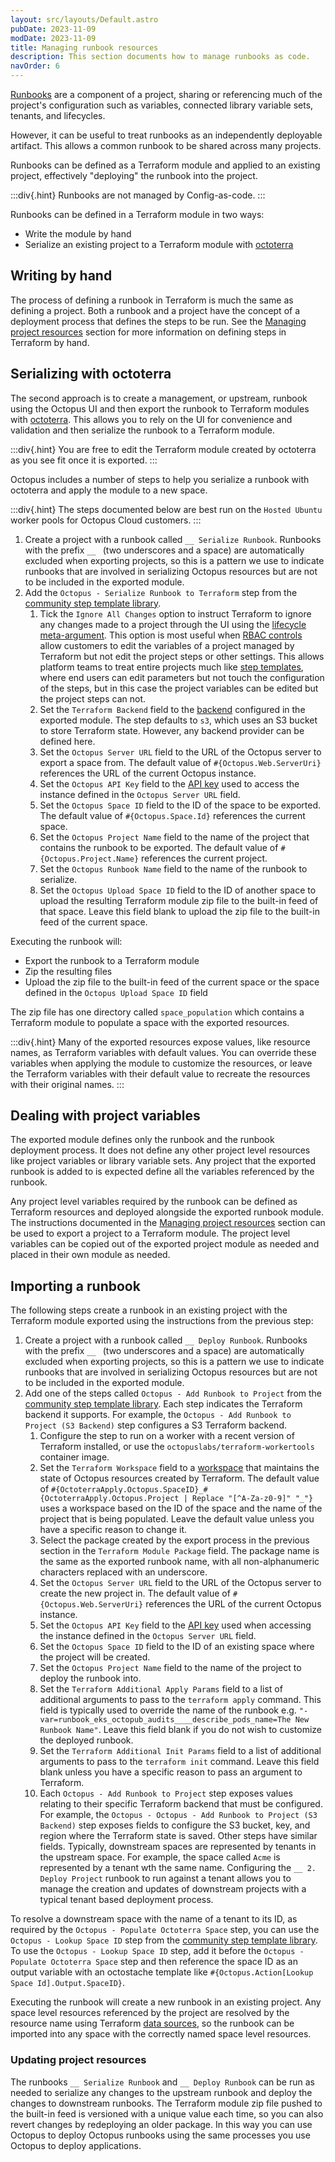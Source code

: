 ```yaml
---
layout: src/layouts/Default.astro
pubDate: 2023-11-09
modDate: 2023-11-09
title: Managing runbook resources
description: This section documents how to manage runbooks as code.
navOrder: 6
---
```


[Runbooks](/docs/runbooks) are a component of a project, sharing or referencing much of the project's configuration such as variables, connected library variable sets, tenants, and lifecycles.

However, it can be useful to treat runbooks as an independently deployable artifact. This allows a common runbook to be shared across many projects.

Runbooks can be defined as a Terraform module and applied to an existing project, effectively "deploying" the runbook into the project.

:::div{.hint}
Runbooks are not managed by Config-as-code.
:::

Runbooks can be defined in a Terraform module in two ways:

* Write the module by hand
* Serialize an existing project to a Terraform module with [octoterra](https://github.com/OctopusSolutionsEngineering/OctopusTerraformExport)

## Writing by hand

The process of defining a runbook in Terraform is much the same as defining a project. Both a runbook and a project have the concept of a deployment process that defines the steps to be run. See the [Managing project resources](managing-project-resources) section for more information on defining steps in Terraform by hand.

## Serializing with octoterra

The second approach is to create a management, or upstream, runbook using the Octopus UI and then export the runbook to Terraform modules with [octoterra](https://github.com/OctopusSolutionsEngineering/OctopusTerraformExport). This allows you to rely on the UI for convenience and validation and then serialize the runbook to a Terraform module.

:::div{.hint}
You are free to edit the Terraform module created by octoterra as you see fit once it is exported.
:::

Octopus includes a number of steps to help you serialize a runbook with octoterra and apply the module to a new space.

:::div{.hint}
The steps documented below are best run on the `Hosted Ubuntu` worker pools for Octopus Cloud customers.
:::

1. Create a project with a runbook called `__ Serialize Runbook`. Runbooks with the prefix `__ ` (two underscores and a space) are automatically excluded when exporting projects, so this is a pattern we use to indicate runbooks that are involved in serializing Octopus resources but are not to be included in the exported module.
2. Add the `Octopus - Serialize Runbook to Terraform` step from the [community step template library](/docs/projects/community-step-templates).
    1. Tick the `Ignore All Changes` option to instruct Terraform to ignore any changes made to a project through the UI using the [lifecycle meta-argument](https://developer.hashicorp.com/terraform/language/meta-arguments/lifecycle). This option is most useful when [RBAC controls](/docs/getting-started/best-practices/users-roles-and-teams) allow customers to edit the variables of a project managed by Terraform but not edit the project steps or other settings. This allows platform teams to treat entire projects much like [step templates](/docs/projects/custom-step-templates), where end users can edit parameters but not touch the configuration of the steps, but in this case the project variables can be edited but the project steps can not.
    2. Set the `Terraform Backend` field to the [backend](https://developer.hashicorp.com/terraform/language/settings/backends/configuration) configured in the exported module. The step defaults to `s3`, which uses an S3 bucket to store Terraform state. However, any backend provider can be defined here.
    3. Set the `Octopus Server URL` field to the URL of the Octopus server to export a space from. The default value of `#{Octopus.Web.ServerUri}` references the URL of the current Octopus instance.
    4. Set the `Octopus API Key` field to the [API key](/docs/octopus-rest-api/how-to-create-an-api-key) used to access the instance defined in the `Octopus Server URL` field.
    5. Set the `Octopus Space ID` field to the ID of the space to be exported. The default value of `#{Octopus.Space.Id}` references the current space.
    6. Set the `Octopus Project Name` field to the name of the project that contains the runbook to be exported. The default value of `#{Octopus.Project.Name}` references the current project.
    7. Set the `Octopus Runbook Name` field to the name of the runbook to serialize.
    8. Set the `Octopus Upload Space ID` field to the ID of another space to upload the resulting Terraform module zip file to the built-in feed of that space. Leave this field blank to upload the zip file to the built-in feed of the current space.

Executing the runbook will:

* Export the runbook to a Terraform module
* Zip the resulting files
* Upload the zip file to the built-in feed of the current space or the space defined in the `Octopus Upload Space ID` field

The zip file has one directory called `space_population` which contains a Terraform module to populate a space with the exported resources.

:::div{.hint}
Many of the exported resources expose values, like resource names, as Terraform variables with default values. You can override these variables when applying the module to customize the resources, or leave the Terraform variables with their default value to recreate the resources with their original names.
:::

## Dealing with project variables

The exported module defines only the runbook and the runbook deployment process. It does not define any other project level resources like project variables or library variable sets. Any project that the exported runbook is added to is expected define all the variables referenced by the runbook.

Any project level variables required by the runbook can be defined as Terraform resources and deployed alongside the exported runbook module. The instructions documented in the [Managing project resources](managing-project-resources) section can be used to export a project to a Terraform module. The project level variables can be copied out of the exported project module as needed and placed in their own module as needed. 

## Importing a runbook

The following steps create a runbook in an existing project with the Terraform module exported using the instructions from the previous step:

1. Create a project with a runbook called `__ Deploy Runbook`. Runbooks with the prefix `__ ` (two underscores and a space) are automatically excluded when exporting projects, so this is a pattern we use to indicate runbooks that are involved in serializing Octopus resources but are not to be included in the exported module.
2. Add one of the steps called `Octopus - Add Runbook to Project` from the [community step template library](/docs/projects/community-step-templates). Each step indicates the Terraform backend it supports. For example, the `Octopus - Add Runbook to Project (S3 Backend)` step configures a S3 Terraform backend.
    1. Configure the step to run on a worker with a recent version of Terraform installed, or use the `octopuslabs/terraform-workertools` container image.
    2. Set the `Terraform Workspace` field to a [workspace](https://developer.hashicorp.com/terraform/language/state/workspaces) that maintains the state of Octopus resources created by Terraform. The default value of `#{OctoterraApply.Octopus.SpaceID}_#{OctoterraApply.Octopus.Project | Replace "[^A-Za-z0-9]" "_"}` uses a workspace based on the ID of the space and the name of the project that is being populated. Leave the default value unless you have a specific reason to change it.
    3. Select the package created by the export process in the previous section in the `Terraform Module Package` field. The package name is the same as the exported runbook name, with all non-alphanumeric characters replaced with an underscore.
    4. Set the `Octopus Server URL` field to the URL of the Octopus server to create the new project in. The default value of `#{Octopus.Web.ServerUri}` references the URL of the current Octopus instance.
    5. Set the `Octopus API Key` field to the [API key](/docs/octopus-rest-api/how-to-create-an-api-key) used when accessing the instance defined in the `Octopus Server URL` field.
    6. Set the `Octopus Space ID` field to the ID of an existing space where the project will be created.
    7. Set the `Octopus Project Name` field to the name of the project to deploy the runbook into.
    7. Set the `Terraform Additional Apply Params` field to a list of additional arguments to pass to the `terraform apply` command. This field is typically used to override the name of the runbook e.g. `"-var=runbook_eks_octopub_audits____describe_pods_name=The New Runbook Name"`. Leave this field blank if you do not wish to customize the deployed runbook.
    8. Set the `Terraform Additional Init Params` field to a list of additional arguments to pass to the `terraform init` command. Leave this field blank unless you have a specific reason to pass an argument to Terraform.
    9. Each `Octopus - Add Runbook to Project` step exposes values relating to their specific Terraform backend that must be configured. For example, the `Octopus - Octopus - Add Runbook to Project (S3 Backend)` step exposes fields to configure the S3 bucket, key, and region where the Terraform state is saved. Other steps have similar fields.
       Typically, downstream spaces are represented by tenants in the upstream space. For example, the space called `Acme` is represented by a tenant wth the same name. Configuring the `__ 2. Deploy Project` runbook to run against a tenant allows you to manage the creation and updates of downstream projects with a typical tenant based deployment process.

To resolve a downstream space with the name of a tenant to its ID, as required by the `Octopus - Populate Octoterra Space` step, you can use the `Octopus - Lookup Space ID` step from the [community step template library](/docs/projects/community-step-templates). To use the `Octopus - Lookup Space ID` step, add it before the `Octopus - Populate Octoterra Space` step and then reference the space ID as an output variable with an octostache template like `#{Octopus.Action[Lookup Space Id].Output.SpaceID}`.

Executing the runbook will create a new runbook in an existing project. Any space level resources referenced by the project are resolved by the resource name using Terraform [data sources](https://developer.hashicorp.com/terraform/language/data-sources), so the runbook can be imported into any space with the correctly named space level resources.

### Updating project resources

The runbooks `__ Serialize Runbook` and `__ Deploy Runbook` can be run as needed to serialize any changes to the upstream runbook and deploy the changes to downstream runbooks. The Terraform module zip file pushed to the built-in feed is versioned with a unique value each time, so you can also revert changes by redeploying an older package.  In this way you can use Octopus to deploy Octopus runbooks using the same processes you use Octopus to deploy applications. 